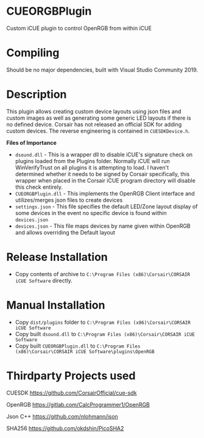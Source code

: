 # CUEORGBPlugin
 Custom iCUE plugin to control OpenRGB from within iCUE
 
# Compiling
Should be no major dependencies, built with Visual Studio Community 2019. 
 
# Description
This plugin allows creating custom device layouts using json files and custom images as well as generating some generic LED layouts if there is no defined device. Corsair has not released an official SDK for adding custom devices. The reverse engineering is contained in ```CUESDKDevice.h```. 

**Files of Importance**
* ```dsound.dll``` - This is a wrapper dll to disable iCUE's signature check on plugins loaded from the Plugins folder. Normally iCUE will run WinVerifyTrust on all plugins it is attempting to load. I haven't determined whether it needs to be signed by Corsair specifically, this wrapper when placed in the Corsair iCUE program directory will disable this check entirely.
* ```CUEORGBPlugin.dll``` - This implements the OpenRGB Client interface and utilizes/merges json files to create devices
* ```settings.json``` - This file specifies the default LED/Zone layout display of some devices in the event no specific device is found within ```devices.json```
* ```devices.json``` - This file maps devices by name given within OpenRGB and allows overriding the Default layout
 
# Release Installation
* Copy contents of archive to ```C:\Program Files (x86)\Corsair\CORSAIR iCUE Software``` directly.

# Manual Installation
* Copy ```dist/plugins``` folder to ```C:\Program Files (x86)\Corsair\CORSAIR iCUE Software```
* Copy built ```dsound.dll``` to ```C:\Program Files (x86)\Corsair\CORSAIR iCUE Software```
* Copy built ```CUEORGBPlugin.dll``` to ```C:\Program Files (x86)\Corsair\CORSAIR iCUE Software\plugins\OpenRGB```

# Thirdparty Projects used

CUESDK
https://github.com/CorsairOfficial/cue-sdk

OpenRGB
https://gitlab.com/CalcProgrammer1/OpenRGB

Json C++
https://github.com/nlohmann/json

SHA256
https://github.com/okdshin/PicoSHA2
